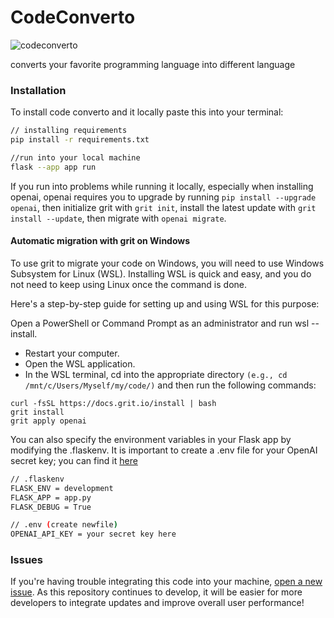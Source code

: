 # CodeConverto

![codeconverto](https://github.com/kents00/CodeConverto/assets/69900896/e6deb797-7165-4720-bab6-a3f4cf7d9d50)

converts your favorite programming language into different language

### Installation

To install code converto and it locally paste this into your terminal:

```bash
// installing requirements
pip install -r requirements.txt

//run into your local machine
flask --app app run
```
If you run into problems while running it locally, especially when installing openai, openai requires you to upgrade by running `pip install --upgrade openai`, then initialize grit with `grit init`, install the latest update with `grit install --update`, then migrate with `openai migrate`.

#### Automatic migration with grit on Windows

To use grit to migrate your code on Windows, you will need to use Windows Subsystem for Linux (WSL). Installing WSL is quick and easy, and you do not need to keep using Linux once the command is done.

Here's a step-by-step guide for setting up and using WSL for this purpose:

Open a PowerShell or Command Prompt as an administrator and run wsl --install.
- Restart your computer.
- Open the WSL application.
- In the WSL terminal, cd into the appropriate directory `(e.g., cd /mnt/c/Users/Myself/my/code/)` and then run the following commands:
```
curl -fsSL https://docs.grit.io/install | bash
grit install
grit apply openai
```

You can also specify the environment variables in your Flask app by modifying the .flaskenv. It is important to create a .env file for your OpenAI secret key; you can find it [here](https://help.openai.com/en/articles/4936850-where-do-i-find-my-api-key)

```bash
// .flaskenv
FLASK_ENV = development
FLASK_APP = app.py
FLASK_DEBUG = True

// .env (create newfile)
OPENAI_API_KEY = your secret key here
```

### Issues

If you're having trouble integrating this code into your machine, [open a new issue](https://github.com/kents00/CodeConverto/issues). As this repository continues to develop, it will be easier for more developers to integrate updates and improve overall user performance!
